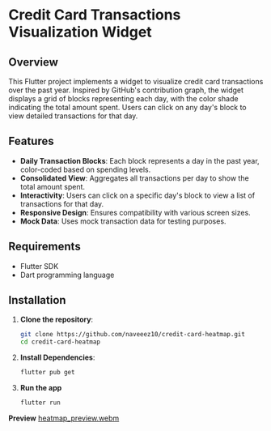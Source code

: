 # Credit Card Transactions Visualization Widget

## Overview

This Flutter project implements a widget to visualize credit card transactions over the past year. Inspired by GitHub's contribution graph, the widget displays a grid of blocks representing each day, with the color shade indicating the total amount spent. Users can click on any day's block to view detailed transactions for that day.

## Features

- **Daily Transaction Blocks**: Each block represents a day in the past year, color-coded based on spending levels.
- **Consolidated View**: Aggregates all transactions per day to show the total amount spent.
- **Interactivity**: Users can click on a specific day's block to view a list of transactions for that day.
- **Responsive Design**: Ensures compatibility with various screen sizes.
- **Mock Data**: Uses mock transaction data for testing purposes.

## Requirements

- Flutter SDK
- Dart programming language

## Installation

1. **Clone the repository**:

   ```bash
   git clone https://github.com/naveeez10/credit-card-heatmap.git
   cd credit-card-heatmap
   ```

2. **Install Dependencies**:

    ```bash
    flutter pub get
    ```

3. **Run the app**

    ```bash
    flutter run
    ```


**Preview**
[heatmap_preview.webm](https://github.com/naveeez10/credit_card_heatmap/assets/82606644/abfe6ec7-513b-4608-b29b-0a36b1b202bd)
